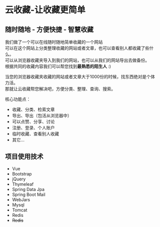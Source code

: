 # 云收藏-让收藏更简单

## 随时随地 - 方便快捷 - 智慧收藏

我们做了一个可以在线随时随地简单收藏的一个网站   
可以在这个网站上分类整理收藏的网站或者文章，也可以查看别人都收藏了些什么。   
可以从浏览器收藏夹导入到我们的网站，也可以从我们的网站导出去做备份。  
根据共同的收藏内容我们可以帮您找到**最熟悉的陌生人** :)  

当您的浏览器收藏夹收藏的网站或者文章大于1000份的时候，找东西绝对是个体力活。   
那就让云收藏帮您解决吧，方便分类、整理、查询、搜索。  


核心功能点：

- 收藏、分类、检索文章
- 导出、导出（包活从浏览器中）
- 可以点赞、分享、讨论
- 注册、登录、个人账户
- 临时收藏、查看别人收藏
- 其它...


项目使用技术
------------

* Vue
* Bootstrap
* jQuery
* Thymeleaf
* Spring Data Jpa
* Spring Boot Mail
* WebJars
* Mysql
* Tomcat
* Redis
* ~~Redis~~